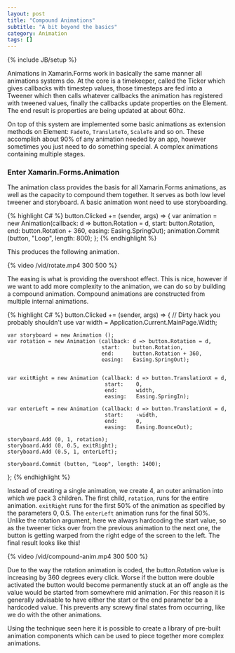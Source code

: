 ```yaml
---
layout: post
title: "Compound Animations"
subtitle: "A bit beyond the basics"
category: Animation
tags: []
---
```

{% include JB/setup %}

Animations in Xamarin.Forms work in basically the same manner all animations systems do. At the core is a timekeeper, called the Ticker which gives callbacks with timestep values, those timesteps are fed into a Tweener which then calls whatever callbacks the animation has registered with tweened values, finally the callbacks update properties on the Element. The end result is properties are being updated at about 60hz.

On top of this system are implemented some basic animations as extension methods on Element: `FadeTo`, `TranslateTo`, `ScaleTo` and so on. These accomplish about 90% of any animation needed by an app, however sometimes you just need to do something special. A complex animations containing multiple stages.

### Enter Xamarin.Forms.Animation ###

The animation class provides the basis for all Xamarin.Forms animations, as well as the capacity to compound them together. It serves as both low level tweener and storyboard. A basic animation wont need to use storyboarding.

{% highlight C# %}
button.Clicked += (sender, args) => {
    var animation = new Animation(callback: d => button.Rotation = d, 
                                  start:    button.Rotation, 
                                  end:      button.Rotation + 360, 
                                  easing:   Easing.SpringOut);
    animation.Commit (button, "Loop", length: 800);
};
{% endhighlight %}

This produces the following animation.

<div class="center">
{% video /vid/rotate.mp4 300 500 %}
</div>

The easing is what is providing the overshoot effect. This is nice, however if we want to add more complexity to the animation, we can do so by building a compound animation. Compound animations are constructed from multiple internal animations.

{% highlight C# %}
button.Clicked += (sender, args) => {
    // Dirty hack you probably shouldn't use
    var width = Application.Current.MainPage.Width;

    var storyboard = new Animation ();
    var rotation = new Animation (callback: d => button.Rotation = d, 
                                  start:    button.Rotation, 
                                  end:      button.Rotation + 360, 
                                  easing:   Easing.SpringOut);


    var exitRight = new Animation (callback: d => button.TranslationX = d,
                                   start:    0,
                                   end:      width,
                                   easing:   Easing.SpringIn);

    var enterLeft = new Animation (callback: d => button.TranslationX = d,
                                   start:    -width,
                                   end:      0,
                                   easing:   Easing.BounceOut);

    storyboard.Add (0, 1, rotation);
    storyboard.Add (0, 0.5, exitRight);
    storyboard.Add (0.5, 1, enterLeft);

    storyboard.Commit (button, "Loop", length: 1400);
};
{% endhighlight %}

Instead of creating a single animation, we create 4, an outer animation into which we pack 3 children. The first child, `rotation`, runs for the entire animation. `exitRight` runs for the first 50% of the animation as specified by the parameters 0, 0.5. The `enterLeft` animation runs for the final 50%. Unlike the rotation argument, here we always hardcoding the start value, so as the tweener ticks over from the previous animation to the next one, the button is getting warped from the right edge of the screen to the left. The final result looks like this!

<div class="center">
{% video /vid/compound-anim.mp4 300 500 %}
</div>

Due to the way the rotation animation is coded, the button.Rotation value is increasing by 360 degrees every click. Worse if the button were double activated the button would become permanently stuck at an off angle as the value would be started from somewhere mid animation. For this reason it is generally advisable to have either the start or the end parameter be a hardcoded value. This prevents any screwy final states from occurring, like we do with the other animations.

Using the technique seen here it is possible to create a library of pre-built animation components which can be used to piece together more complex animations.